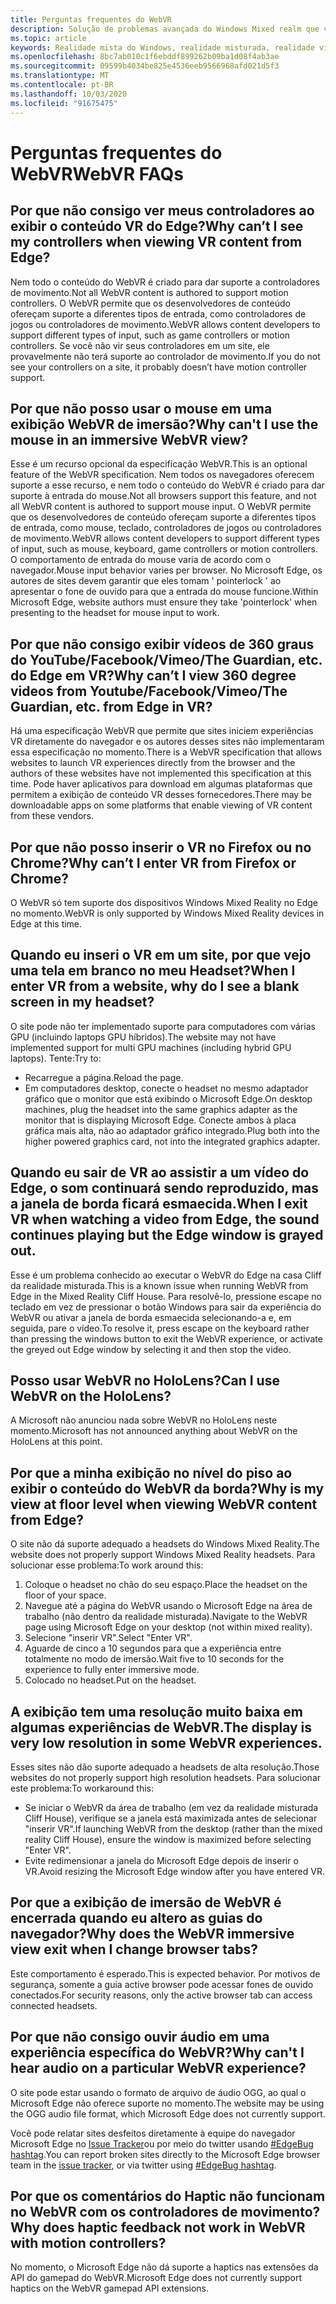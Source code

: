 ```yaml
---
title: Perguntas frequentes do WebVR
description: Solução de problemas avançada do Windows Mixed realm que vai além da nossa documentação de suporte padrão do consumidor.
ms.topic: article
keywords: Realidade mista do Windows, realidade misturada, realidade virtual, VR, Sr, solução de problemas, erros, ajuda, suporte, WebVR
ms.openlocfilehash: 8bc7ab010c1f6ebddf899262b09ba1d08f4ab3ae
ms.sourcegitcommit: 09599b4034be825e4536eeb9566968afd021d5f3
ms.translationtype: MT
ms.contentlocale: pt-BR
ms.lasthandoff: 10/03/2020
ms.locfileid: "91675475"
---
```

# <a name="webvr-faqs"></a><span data-ttu-id="da0ea-104">Perguntas frequentes do WebVR</span><span class="sxs-lookup"><span data-stu-id="da0ea-104">WebVR FAQs</span></span>

## <a name="why-cant-i-see-my-controllers-when-viewing-vr-content-from-edge"></a><span data-ttu-id="da0ea-105">Por que não consigo ver meus controladores ao exibir o conteúdo VR do Edge?</span><span class="sxs-lookup"><span data-stu-id="da0ea-105">Why can’t I see my controllers when viewing VR content from Edge?</span></span>

<span data-ttu-id="da0ea-106">Nem todo o conteúdo do WebVR é criado para dar suporte a controladores de movimento.</span><span class="sxs-lookup"><span data-stu-id="da0ea-106">Not all WebVR content is authored to support motion controllers.</span></span> <span data-ttu-id="da0ea-107">O WebVR permite que os desenvolvedores de conteúdo ofereçam suporte a diferentes tipos de entrada, como controladores de jogos ou controladores de movimento.</span><span class="sxs-lookup"><span data-stu-id="da0ea-107">WebVR allows content developers to support different types of input, such as game controllers or motion controllers.</span></span> <span data-ttu-id="da0ea-108">Se você não vir seus controladores em um site, ele provavelmente não terá suporte ao controlador de movimento.</span><span class="sxs-lookup"><span data-stu-id="da0ea-108">If you do not see your controllers on a site, it probably doesn’t have motion controller support.</span></span>

## <a name="why-cant-i-use-the-mouse-in-an-immersive-webvr-view"></a><span data-ttu-id="da0ea-109">Por que não posso usar o mouse em uma exibição WebVR de imersão?</span><span class="sxs-lookup"><span data-stu-id="da0ea-109">Why can't I use the mouse in an immersive WebVR view?</span></span>

<span data-ttu-id="da0ea-110">Esse é um recurso opcional da especificação WebVR.</span><span class="sxs-lookup"><span data-stu-id="da0ea-110">This is an optional feature of the WebVR specification.</span></span> <span data-ttu-id="da0ea-111">Nem todos os navegadores oferecem suporte a esse recurso, e nem todo o conteúdo do WebVR é criado para dar suporte à entrada do mouse.</span><span class="sxs-lookup"><span data-stu-id="da0ea-111">Not all browsers support this feature, and not all WebVR content is authored to support mouse input.</span></span> <span data-ttu-id="da0ea-112">O WebVR permite que os desenvolvedores de conteúdo ofereçam suporte a diferentes tipos de entrada, como mouse, teclado, controladores de jogos ou controladores de movimento.</span><span class="sxs-lookup"><span data-stu-id="da0ea-112">WebVR allows content developers to support different types of input, such as mouse, keyboard, game controllers or motion controllers.</span></span> <span data-ttu-id="da0ea-113">O comportamento de entrada do mouse varia de acordo com o navegador.</span><span class="sxs-lookup"><span data-stu-id="da0ea-113">Mouse input behavior varies per browser.</span></span> <span data-ttu-id="da0ea-114">No Microsoft Edge, os autores de sites devem garantir que eles tomam ' pointerlock ' ao apresentar o fone de ouvido para que a entrada do mouse funcione.</span><span class="sxs-lookup"><span data-stu-id="da0ea-114">Within Microsoft Edge, website authors must ensure they take 'pointerlock' when presenting to the headset for mouse input to work.</span></span>

## <a name="why-cant-i-view-360-degree-videos-from-youtubefacebookvimeothe-guardian-etc-from-edge-in-vr"></a><span data-ttu-id="da0ea-115">Por que não consigo exibir vídeos de 360 graus do YouTube/Facebook/Vimeo/The Guardian, etc. do Edge em VR?</span><span class="sxs-lookup"><span data-stu-id="da0ea-115">Why can’t I view 360 degree videos from Youtube/Facebook/Vimeo/The Guardian, etc. from Edge in VR?</span></span>

<span data-ttu-id="da0ea-116">Há uma especificação WebVR que permite que sites iniciem experiências VR diretamente do navegador e os autores desses sites não implementaram essa especificação no momento.</span><span class="sxs-lookup"><span data-stu-id="da0ea-116">There is a WebVR specification that allows websites to launch VR experiences directly from the browser and the authors of these websites have not implemented this specification at this time.</span></span> <span data-ttu-id="da0ea-117">Pode haver aplicativos para download em algumas plataformas que permitem a exibição de conteúdo VR desses fornecedores.</span><span class="sxs-lookup"><span data-stu-id="da0ea-117">There may be downloadable apps on some platforms that enable viewing of VR content from these vendors.</span></span>

## <a name="why-cant-i-enter-vr-from-firefox-or-chrome"></a><span data-ttu-id="da0ea-118">Por que não posso inserir o VR no Firefox ou no Chrome?</span><span class="sxs-lookup"><span data-stu-id="da0ea-118">Why can’t I enter VR from Firefox or Chrome?</span></span>

<span data-ttu-id="da0ea-119">O WebVR só tem suporte dos dispositivos Windows Mixed Reality no Edge no momento.</span><span class="sxs-lookup"><span data-stu-id="da0ea-119">WebVR is only supported by Windows Mixed Reality devices in Edge at this time.</span></span>

## <a name="when-i-enter-vr-from-a-website-why-do-i-see-a-blank-screen-in-my-headset"></a><span data-ttu-id="da0ea-120">Quando eu inseri o VR em um site, por que vejo uma tela em branco no meu Headset?</span><span class="sxs-lookup"><span data-stu-id="da0ea-120">When I enter VR from a website, why do I see a blank screen in my headset?</span></span>

<span data-ttu-id="da0ea-121">O site pode não ter implementado suporte para computadores com várias GPU (incluindo laptops GPU híbridos).</span><span class="sxs-lookup"><span data-stu-id="da0ea-121">The website may not have implemented support for multi GPU machines (including hybrid GPU laptops).</span></span> <span data-ttu-id="da0ea-122">Tente:</span><span class="sxs-lookup"><span data-stu-id="da0ea-122">Try to:</span></span>
* <span data-ttu-id="da0ea-123">Recarregue a página.</span><span class="sxs-lookup"><span data-stu-id="da0ea-123">Reload the page.</span></span>
* <span data-ttu-id="da0ea-124">Em computadores desktop, conecte o headset no mesmo adaptador gráfico que o monitor que está exibindo o Microsoft Edge.</span><span class="sxs-lookup"><span data-stu-id="da0ea-124">On desktop machines, plug the headset into the same graphics adapter as the monitor that is displaying Microsoft Edge.</span></span> <span data-ttu-id="da0ea-125">Conecte ambos à placa gráfica mais alta, não ao adaptador gráfico integrado.</span><span class="sxs-lookup"><span data-stu-id="da0ea-125">Plug both into the higher powered graphics card, not into the integrated graphics adapter.</span></span>

## <a name="when-i-exit-vr-when-watching-a-video-from-edge-the-sound-continues-playing-but-the-edge-window-is-grayed-out"></a><span data-ttu-id="da0ea-126">Quando eu sair de VR ao assistir a um vídeo do Edge, o som continuará sendo reproduzido, mas a janela de borda ficará esmaecida.</span><span class="sxs-lookup"><span data-stu-id="da0ea-126">When I exit VR when watching a video from Edge, the sound continues playing but the Edge window is grayed out.</span></span>

<span data-ttu-id="da0ea-127">Esse é um problema conhecido ao executar o WebVR do Edge na casa Cliff da realidade misturada.</span><span class="sxs-lookup"><span data-stu-id="da0ea-127">This is a known issue when running WebVR from Edge in the Mixed Reality Cliff House.</span></span> <span data-ttu-id="da0ea-128">Para resolvê-lo, pressione escape no teclado em vez de pressionar o botão Windows para sair da experiência do WebVR ou ativar a janela de borda esmaecida selecionando-a e, em seguida, pare o vídeo.</span><span class="sxs-lookup"><span data-stu-id="da0ea-128">To resolve it, press escape on the keyboard rather than pressing the windows button to exit the WebVR experience, or activate the greyed out Edge window by selecting it and then stop the video.</span></span>

## <a name="can-i-use-webvr-on-the-hololens"></a><span data-ttu-id="da0ea-129">Posso usar WebVR no HoloLens?</span><span class="sxs-lookup"><span data-stu-id="da0ea-129">Can I use WebVR on the HoloLens?</span></span>

<span data-ttu-id="da0ea-130">A Microsoft não anunciou nada sobre WebVR no HoloLens neste momento.</span><span class="sxs-lookup"><span data-stu-id="da0ea-130">Microsoft has not announced anything about WebVR on the HoloLens at this point.</span></span>

## <a name="why-is-my-view-at-floor-level-when-viewing-webvr-content-from-edge"></a><span data-ttu-id="da0ea-131">Por que a minha exibição no nível do piso ao exibir o conteúdo do WebVR da borda?</span><span class="sxs-lookup"><span data-stu-id="da0ea-131">Why is my view at floor level when viewing WebVR content from Edge?</span></span>

<span data-ttu-id="da0ea-132">O site não dá suporte adequado a headsets do Windows Mixed Reality.</span><span class="sxs-lookup"><span data-stu-id="da0ea-132">The website does not properly support Windows Mixed Reality headsets.</span></span> <span data-ttu-id="da0ea-133">Para solucionar esse problema:</span><span class="sxs-lookup"><span data-stu-id="da0ea-133">To work around this:</span></span>
1. <span data-ttu-id="da0ea-134">Coloque o headset no chão do seu espaço.</span><span class="sxs-lookup"><span data-stu-id="da0ea-134">Place the headset on the floor of your space.</span></span>
2. <span data-ttu-id="da0ea-135">Navegue até a página do WebVR usando o Microsoft Edge na área de trabalho (não dentro da realidade misturada).</span><span class="sxs-lookup"><span data-stu-id="da0ea-135">Navigate to the WebVR page using Microsoft Edge on your desktop (not within mixed reality).</span></span>
3. <span data-ttu-id="da0ea-136">Selecione "inserir VR".</span><span class="sxs-lookup"><span data-stu-id="da0ea-136">Select "Enter VR".</span></span>
4. <span data-ttu-id="da0ea-137">Aguarde de cinco a 10 segundos para que a experiência entre totalmente no modo de imersão.</span><span class="sxs-lookup"><span data-stu-id="da0ea-137">Wait five to 10 seconds for the experience to fully enter immersive mode.</span></span>
5. <span data-ttu-id="da0ea-138">Colocado no headset.</span><span class="sxs-lookup"><span data-stu-id="da0ea-138">Put on the headset.</span></span>

## <a name="the-display-is-very-low-resolution-in-some-webvr-experiences"></a><span data-ttu-id="da0ea-139">A exibição tem uma resolução muito baixa em algumas experiências de WebVR.</span><span class="sxs-lookup"><span data-stu-id="da0ea-139">The display is very low resolution in some WebVR experiences.</span></span>

<span data-ttu-id="da0ea-140">Esses sites não dão suporte adequado a headsets de alta resolução.</span><span class="sxs-lookup"><span data-stu-id="da0ea-140">Those websites do not properly support high resolution headsets.</span></span> <span data-ttu-id="da0ea-141">Para solucionar este problema:</span><span class="sxs-lookup"><span data-stu-id="da0ea-141">To workaround this:</span></span>
* <span data-ttu-id="da0ea-142">Se iniciar o WebVR da área de trabalho (em vez da realidade misturada Cliff House), verifique se a janela está maximizada antes de selecionar "inserir VR".</span><span class="sxs-lookup"><span data-stu-id="da0ea-142">If launching WebVR from the desktop (rather than the mixed reality Cliff House), ensure the window is maximized before selecting "Enter VR".</span></span>
* <span data-ttu-id="da0ea-143">Evite redimensionar a janela do Microsoft Edge depois de inserir o VR.</span><span class="sxs-lookup"><span data-stu-id="da0ea-143">Avoid resizing the Microsoft Edge window after you have entered VR.</span></span>

## <a name="why-does-the-webvr-immersive-view-exit-when-i-change-browser-tabs"></a><span data-ttu-id="da0ea-144">Por que a exibição de imersão de WebVR é encerrada quando eu altero as guias do navegador?</span><span class="sxs-lookup"><span data-stu-id="da0ea-144">Why does the WebVR immersive view exit when I change browser tabs?</span></span>

<span data-ttu-id="da0ea-145">Este comportamento é esperado.</span><span class="sxs-lookup"><span data-stu-id="da0ea-145">This is expected behavior.</span></span> <span data-ttu-id="da0ea-146">Por motivos de segurança, somente a guia active browser pode acessar fones de ouvido conectados.</span><span class="sxs-lookup"><span data-stu-id="da0ea-146">For security reasons, only the active browser tab can access connected headsets.</span></span>

## <a name="why-cant-i-hear-audio-on-a-particular-webvr-experience"></a><span data-ttu-id="da0ea-147">Por que não consigo ouvir áudio em uma experiência específica do WebVR?</span><span class="sxs-lookup"><span data-stu-id="da0ea-147">Why can't I hear audio on a particular WebVR experience?</span></span>

<span data-ttu-id="da0ea-148">O site pode estar usando o formato de arquivo de áudio OGG, ao qual o Microsoft Edge não oferece suporte no momento.</span><span class="sxs-lookup"><span data-stu-id="da0ea-148">The website may be using the OGG audio file format, which Microsoft Edge does not currently support.</span></span>

<span data-ttu-id="da0ea-149">Você pode relatar sites desfeitos diretamente à equipe do navegador Microsoft Edge no [Issue Tracker](https://developer.microsoft.com/en-us/microsoft-edge/platform/issues/)ou por meio do twitter usando [#EdgeBug hashtag](https://blogs.windows.com/msedgedev/2016/08/11/edgebug-twitter/).</span><span class="sxs-lookup"><span data-stu-id="da0ea-149">You can report broken sites directly to the Microsoft Edge browser team in the [issue tracker](https://developer.microsoft.com/en-us/microsoft-edge/platform/issues/), or via twitter using [#EdgeBug hashtag](https://blogs.windows.com/msedgedev/2016/08/11/edgebug-twitter/).</span></span>

## <a name="why-does-haptic-feedback-not-work-in-webvr-with-motion-controllers"></a><span data-ttu-id="da0ea-150">Por que os comentários do Haptic não funcionam no WebVR com os controladores de movimento?</span><span class="sxs-lookup"><span data-stu-id="da0ea-150">Why does haptic feedback not work in WebVR with motion controllers?</span></span>

<span data-ttu-id="da0ea-151">No momento, o Microsoft Edge não dá suporte a haptics nas extensões da API do gamepad do WebVR.</span><span class="sxs-lookup"><span data-stu-id="da0ea-151">Microsoft Edge does not currently support haptics on the WebVR gamepad API extensions.</span></span>

